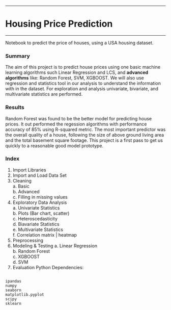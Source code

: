 ***
# **Housing Price Prediction**
***
Notebook to predict the price of houses, using a USA housing dataset.


### Summary
The aim of this project is to predict house prices using one basic machine learning algorithms such Linear Regression and LCS, and **advanced algorithms** like: Random Forest, SVM, XGBOOST. We will also use regression and statistics tool in our analysis to understand the information with in the dataset. For exploration and analysis univariate, bivariate, and multivariate statistics are performed.

### Results
Random Forest was found to be the better model for predicting house prices. It out performed the regession algorithms with performance accuracy of 85% using R-squared metric. The most important predictor was the overall quality of a house, following the size of above ground living area and the total basement square footage. This project is a first pass to get us quickly to a reasonable good model prototype.

### Index
1. Import Libraries
2. Import and Load Data Set
3. Cleaning <br>
    a. Basic <br>
    b. Advanced <br>
    c. Filling in missing values <br>
4. Exploratory Data Analysis <br>
    a. Univariate Statistics <br>
    b. Plots (Bar chart, scatter) <br>
    c. Heteroscedasticity <br>
    d. Biavariate Statistics <br>
    e. Multivariate Statistics <br>
    f. Correlation matrix | heatmap <br>
5. Preprocessing
6. Modeling & Testing
    a. Linear Regression <br>
    b. Random Forest <br>
    c. XGBOOST <br>
    d. SVM <br>
7. Evaluation
Python Dependencies:
<code> 
ipandas
numpy
seaborn
matplotlib.pyplot
scipy
sklearn 
<code/>

